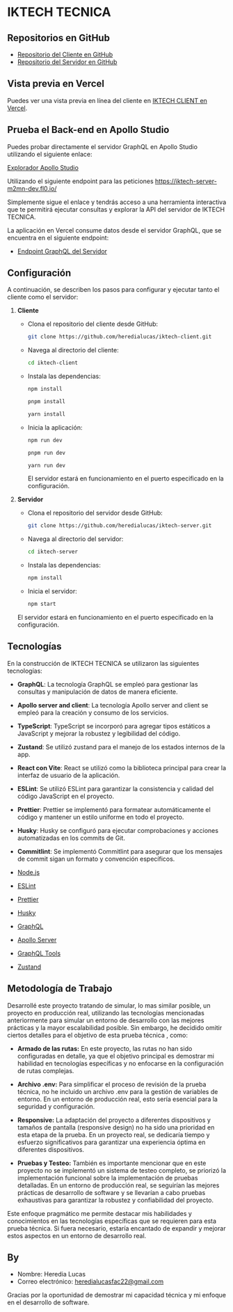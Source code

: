 # IKTECH TECNICA

## Repositorios en GitHub

- [Repositorio del Cliente en GitHub](https://github.com/heredialucas/iktech-client.git)
- [Repositorio del Servidor en GitHub](https://github.com/heredialucas/iktech-server.git)

## Vista previa en Vercel

Puedes ver una vista previa en línea del cliente en [IKTECH CLIENT en Vercel](https://iktech-client.vercel.app).

## Prueba el Back-end en Apollo Studio

Puedes probar directamente el servidor GraphQL en Apollo Studio utilizando el siguiente enlace:

[Explorador Apollo Studio](https://studio.apollographql.com/sandbox/explorer)

Utilizando el siguiente endpoint para las peticiones https://iktech-server-m2mn-dev.fl0.io/

Simplemente sigue el enlace y tendrás acceso a una herramienta interactiva que te permitirá ejecutar consultas y explorar la API del servidor de IKTECH TECNICA.

La aplicación en Vercel consume datos desde el servidor GraphQL, que se encuentra en el siguiente endpoint:

- [Endpoint GraphQL del Servidor](https://iktech-server-m2mn-dev.fl0.io/)

## Configuración

A continuación, se describen los pasos para configurar y ejecutar tanto el cliente como el servidor:

1. **Cliente**

   - Clona el repositorio del cliente desde GitHub:

     ```bash
     git clone https://github.com/heredialucas/iktech-client.git
     ```

   - Navega al directorio del cliente:

     ```bash
     cd iktech-client
     ```

   - Instala las dependencias:

     ```bash
     npm install
     ```

     ```bash
     pnpm install
     ```

     ```bash
     yarn install
     ```

   - Inicia la aplicación:

     ```bash
     npm run dev
     ```

     ```bash
     pnpm run dev
     ```

     ```bash
     yarn run dev
     ```

     El servidor estará en funcionamiento en el puerto especificado en la configuración.

2. **Servidor**

   - Clona el repositorio del servidor desde GitHub:

     ```bash
     git clone https://github.com/heredialucas/iktech-server.git
     ```

   - Navega al directorio del servidor:

     ```bash
     cd iktech-server
     ```

   - Instala las dependencias:

     ```bash
     npm install
     ```

   - Inicia el servidor:

     ```bash
     npm start
     ```

   El servidor estará en funcionamiento en el puerto especificado en la configuración.

## Tecnologías

En la construcción de IKTECH TECNICA se utilizaron las siguientes tecnologías:

- **GraphQL**: La tecnología GraphQL se empleó para gestionar las consultas y manipulación de datos de manera eficiente.

- **Apollo server and client**: La tecnología Apollo server and client se empleó para la creación y consumo de los servicios.

- **TypeScript**: TypeScript se incorporó para agregar tipos estáticos a JavaScript y mejorar la robustez y legibilidad del código.

- **Zustand**: Se utilizó zustand para el manejo de los estados internos de la app.

- **React con Vite**: React se utilizó como la biblioteca principal para crear la interfaz de usuario de la aplicación.

- **ESLint**: Se utilizó ESLint para garantizar la consistencia y calidad del código JavaScript en el proyecto.

- **Prettier**: Prettier se implementó para formatear automáticamente el código y mantener un estilo uniforme en todo el proyecto.

- **Husky**: Husky se configuró para ejecutar comprobaciones y acciones automatizadas en los commits de Git.

- **Commitlint**: Se implementó Commitlint para asegurar que los mensajes de commit sigan un formato y convención específicos.

- [Node.js](https://nodejs.org/)
- [ESLint](https://eslint.org/)
- [Prettier](https://prettier.io/)
- [Husky](https://typicode.github.io/husky/)
- [GraphQL](https://graphql.org/)
- [Apollo Server](https://www.apollographql.com/docs/apollo-server/)
- [GraphQL Tools](https://www.graphql-tools.com/)
- [Zustand](https://zustand-demo.pmnd.rs/)


## Metodología de Trabajo

Desarrollé este proyecto tratando de simular, lo mas similar posible, un proyecto en producción real, utilizando las tecnologías mencionadas anteriormente para simular un entorno de desarrollo con las mejores prácticas y la mayor escalabilidad posible. Sin embargo, he decidido omitir ciertos detalles para el objetivo de esta prueba técnica , como:

- **Armado de las rutas:** En este proyecto, las rutas no han sido configuradas en detalle, ya que el objetivo principal es demostrar mi habilidad en tecnologías específicas y no enfocarse en la configuración de rutas complejas.

- **Archivo .env:** Para simplificar el proceso de revisión de la prueba técnica, no he incluido un archivo .env para la gestión de variables de entorno. En un entorno de producción real, esto sería esencial para la seguridad y configuración.

- **Responsive:** La adaptación del proyecto a diferentes dispositivos y tamaños de pantalla (responsive design) no ha sido una prioridad en esta etapa de la prueba. En un proyecto real, se dedicaría tiempo y esfuerzo significativos para garantizar una experiencia óptima en diferentes dispositivos.

- **Pruebas y Testeo:** También es importante mencionar que en este proyecto no se implementó un sistema de testeo completo, se priorizó la implementación funcional sobre la implementación de pruebas detalladas. En un entorno de producción real, se seguirían las mejores prácticas de desarrollo de software y se llevarían a cabo pruebas exhaustivas para garantizar la robustez y confiabilidad del proyecto.

Este enfoque pragmático me permite destacar mis habilidades y conocimientos en las tecnologías específicas que se requieren para esta prueba técnica. Si fuera necesario, estaría encantado de expandir y mejorar estos aspectos en un entorno de desarrollo real.

## By

- Nombre: Heredia Lucas
- Correo electrónico: heredialucasfac22@gmail.com

Gracias por la oportunidad de demostrar mi capacidad técnica y mi enfoque en el desarrollo de software.
